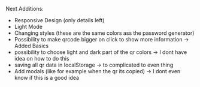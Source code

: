 Next Additions:
  - Responsive Design (only details left)
  - Light Mode
  - Changing styles (these are the same colors ass the password generator)
  - Possibility to make qrcode bigger on click to show more information -> Added Basics
  - possibility to choose light and dark part of the qr colors -> I dont have idea on how to do this
  - saving all qr data in localStorage -> to complicated to even thing
  - Add modals (like for example when the qr its copied) -> I dont even know if this is a good idea
